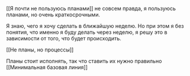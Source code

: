 [[Я почти не пользуюсь планами]] не совсем правда, я пользуюсь планами, но очень краткосрочными.

Я знаю, чего я хочу сделать в ближайшую неделю. Но при этом я без понятия, что именно я буду делать через неделю, я решу это в зависимости от того, что будет происходить.

[[Не планы, но процессы]]

Планы стоит исполнять, так что ставить их нужно правильно [[Минимальная базовая линия]]